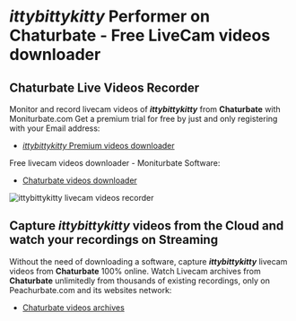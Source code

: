 # _ittybittykitty_ Performer on Chaturbate - Free LiveCam videos downloader

## Chaturbate Live Videos Recorder

Monitor and record livecam videos of **_ittybittykitty_** from **Chaturbate** with Moniturbate.com
Get a premium trial for free by just and only registering with your Email address:
* [_ittybittykitty_ Premium videos downloader](https://moniturbate.com/request-demo-licence-key.html)

Free livecam videos downloader - Moniturbate Software:
* [Chaturbate videos downloader](https://moniturbate.com/moniturbate-download-software.html)

![_ittybittykitty_ livecam videos recorder](https://peachurnet.com/templates/moniturbate-software.png)


## Capture _ittybittykitty_ videos from the Cloud and watch your recordings on Streaming

Without the need of downloading a software, capture **_ittybittykitty_** livecam videos from **Chaturbate** 100% online.
Watch Livecam archives from **Chaturbate** unlimitedly from thousands of existing recordings, only on Peachurbate.com and its websites network:
* [Chaturbate videos archives](https://peachurnet.com/)